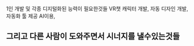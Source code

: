 
1인 개발 및 각종 디지털화된 능력이 필요한것들
VR챗 캐릭터 개발, 자동 디자인 개발, 자동화 툴 제공
AI이용, 

## 그리고 다른 사람이 도와주면서 시너지를 낼수있는것들
